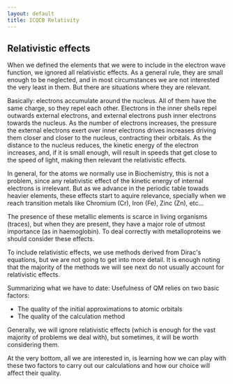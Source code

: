 ```yaml
---
layout: default
title: ICQCB Relativity
---
```


Relativistic effects
--------------------

When we defined the elements that we were to include in the electron wave function, we ignored all relativistic effects. As a general rule, they are small enough to be neglected, and in most circumstances we are not interested the very least in them. But there are situations where they are relevant.

Basically: electrons accumulate around the nucleus. All of them have the same charge, so they repel each other. Electrons in the inner shells repel outwards external electrons, and external electrons push inner electrons towards the nucleus. As the number of electrons increases, the pressure the external electrons exert over inner electrons drives increases driving them closer and closer to the nucleus, contracting their orbitals. As the distance to the nucleus reduces, the kinetic energy of the electron increases, and, if it is small enough, will result in speeds that get close to the speed of light, making then relevant the relativistic effects.

In general, for the atoms we normally use in Biochemistry, this is not a problem, since any relativistic effect of the kinetic energy of internal electrons is irrelevant. But as we advance in the periodic table towads heavier elements, these effects start to aquire relevance, specially when we reach transition metals like Chromium (Cr), Iron (Fe), Zinc (Zn), etc...

The presence of these metallic elements is scarce in living organisms (traces), but when they are present, they have a major role of utmost importance (as in haemoglobin). To deal correctly with metalloproteins we should consider these effects.

To include relativistic effects, we use methods derived from Dirac's equations, but we are not going to get into more detail. It is enough noting that the majority of the methods we will see next do not usually account for relativistic effects.

Summarizing what we have to date: Usefulness of QM relies on two basic factors:

-   The quality of the initial approximations to atomic orbitals
-   The quality of the calculation method

Generally, we will ignore relativistic effects (which is enough for the vast majority of problems we deal with), but sometimes, it will be worth considering them.

At the very bottom, all we are interested in, is learning how we can play with these two factors to carry out our calculations and how our choice will affect their quality.
